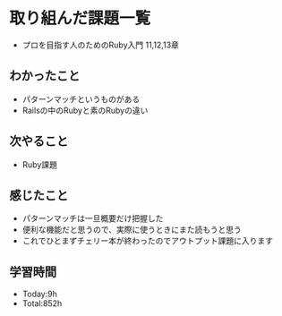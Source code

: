 # 取り組んだ課題一覧
- プロを目指す人のためのRuby入門 11,12,13章
## わかったこと
- パターンマッチというものがある
- Railsの中のRubyと素のRubyの違い
## 次やること
- Ruby課題
## 感じたこと
- パターンマッチは一旦概要だけ把握した
- 便利な機能だと思うので、実際に使うときにまた読もうと思う
- これでひとまずチェリー本が終わったのでアウトプット課題に入ります
## 学習時間
- Today:9h
- Total:852h

